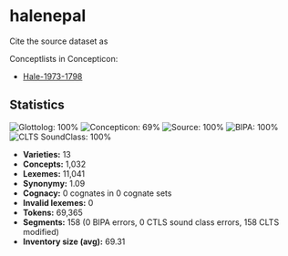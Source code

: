 # halenepal

Cite the source dataset as

> 

Conceptlists in Concepticon:
- [Hale-1973-1798](http://concepticon.clld.org/contributions/Hale-1973-1798)

## Statistics



![Glottolog: 100%](https://img.shields.io/badge/Glottolog-100%25-brightgreen.svg "Glottolog: 100%")
![Concepticon: 69%](https://img.shields.io/badge/Concepticon-69%25-orange.svg "Concepticon: 69%")
![Source: 100%](https://img.shields.io/badge/Source-100%25-brightgreen.svg "Source: 100%")
![BIPA: 100%](https://img.shields.io/badge/BIPA-100%25-brightgreen.svg "BIPA: 100%")
![CLTS SoundClass: 100%](https://img.shields.io/badge/CLTS%20SoundClass-100%25-brightgreen.svg "CLTS SoundClass: 100%")

- **Varieties:** 13
- **Concepts:** 1,032
- **Lexemes:** 11,041
- **Synonymy:** 1.09
- **Cognacy:** 0 cognates in 0 cognate sets
- **Invalid lexemes:** 0
- **Tokens:** 69,365
- **Segments:** 158 (0 BIPA errors, 0 CTLS sound class errors, 158 CLTS modified)
- **Inventory size (avg):** 69.31